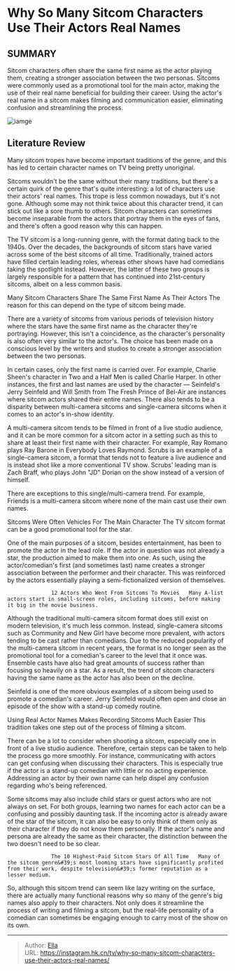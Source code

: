 # Why So Many Sitcom Characters Use Their Actors  Real Names


## SUMMARY 



  Sitcom characters often share the same first name as the actor playing them, creating a stronger association between the two personas.   Sitcoms were commonly used as a promotional tool for the main actor, making the use of their real name beneficial for building their career.   Using the actor&#39;s real name in a sitcom makes filming and communication easier, eliminating confusion and streamlining the process.  

![iamge](https://static1.srcdn.com/wordpress/wp-content/uploads/2024/01/untitled-design-99.jpg)

## Literature Review
Many sitcom tropes have become important traditions of the genre, and this has led to certain character names on TV being pretty unoriginal.




Sitcoms wouldn&#39;t be the same without their many traditions, but there&#39;s a certain quirk of the genre that&#39;s quite interesting: a lot of characters use their actors&#39; real names. This trope is less common nowadays, but it&#39;s not gone. Although some may not think twice about this character trend, it can stick out like a sore thumb to others. Sitcom characters can sometimes become inseparable from the actors that portray them in the eyes of fans, and there&#39;s often a good reason why this can happen.




The TV sitcom is a long-running genre, with the format dating back to the 1940s. Over the decades, the backgrounds of sitcom stars have varied across some of the best sitcoms of all time. Traditionally, trained actors have filled certain leading roles, whereas other shows have had comedians taking the spotlight instead. However, the latter of these two groups is largely responsible for a pattern that has continued into 21st-century sitcoms, albeit on a less common basis.


 Many Sitcom Characters Share The Same First Name As Their Actors 
The reason for this can depend on the type of sitcom being made.
         

There are a variety of sitcoms from various periods of television history where the stars have the same first name as the character they&#39;re portraying. However, this isn&#39;t a coincidence, as the character&#39;s personality is also often very similar to the actor&#39;s. The choice has been made on a conscious level by the writers and studios to create a stronger association between the two personas.




In certain cases, only the first name is carried over. For example, Charlie Sheen&#39;s character in Two and a Half Men is called Charlie Harper. In other instances, the first and last names are used by the character — Seinfeld&#39;s Jerry Seinfeld and Will Smith from The Fresh Prince of Bel-Air are instances where sitcom actors shared their entire names. There also tends to be a disparity between multi-camera sitcoms and single-camera sitcoms when it comes to an actor&#39;s in-show identity.

A multi-camera sitcom tends to be filmed in front of a live studio audience, and it can be more common for a sitcom actor in a setting such as this to share at least their first name with their character. For example, Ray Romano plays Ray Barone in Everybody Loves Raymond. Scrubs is an example of a single-camera sitcom, a format that tends not to feature a live audience and is instead shot like a more conventional TV show. Scrubs&#39; leading man is Zach Braff, who plays John &#34;JD&#34; Dorian on the show instead of a version of himself.






There are exceptions to this single/multi-camera trend. For example, Friends is a multi-camera sitcom where none of the main cast use their own names.






 Sitcoms Were Often Vehicles For The Main Character 
The TV sitcom format can be a good promotional tool for the star.
          

One of the main purposes of a sitcom, besides entertainment, has been to promote the actor in the lead role. If the actor in question was not already a star, the production aimed to make them into one. As such, using the actor/comedian&#39;s first (and sometimes last) name creates a stronger association between the performer and their character. This was reinforced by the actors essentially playing a semi-fictionalized version of themselves.

                  12 Actors Who Went From Sitcoms To Movies   Many A-list actors start in small-screen roles, including sitcoms, before making it big in the movie business.    




Although the traditional multi-camera sitcom format does still exist on modern television, it&#39;s much less common. Instead, single-camera sitcoms such as Community and New Girl have become more prevalent, with actors tending to be cast rather than comedians. Due to the reduced popularity of the multi-camera sitcom in recent years, the format is no longer seen as the promotional tool for a comedian&#39;s career to the level that it once was. Ensemble casts have also had great amounts of success rather than focusing so heavily on a star. As a result, the trend of sitcom characters having the same name as the actor has also been on the decline.



Seinfeld is one of the more obvious examples of a sitcom being used to promote a comedian&#39;s career. Jerry Seinfeld would often open and close an episode of the show with a stand-up comedy routine.






 Using Real Actor Names Makes Recording Sitcoms Much Easier 
This tradition takes one step out of the process of filming a sitcom.
          




There can be a lot to consider when shooting a sitcom, especially one in front of a live studio audience. Therefore, certain steps can be taken to help the process go more smoothly. For instance, communicating with actors can get confusing when discussing their characters. This is especially true if the actor is a stand-up comedian with little or no acting experience. Addressing an actor by their own name can help dispel any confusion regarding who&#39;s being referenced.

Some sitcoms may also include child stars or guest actors who are not always on set. For both groups, learning two names for each actor can be a confusing and possibly daunting task. If the incoming actor is already aware of the star of the sitcom, it can also be easy to only think of them only as their character if they do not know them personally. If the actor&#39;s name and persona are already the same as their character, the distinction between the two doesn&#39;t need to be so clear.

                  The 10 Highest-Paid Sitcom Stars Of All Time   Many of the sitcom genre&#39;s most looming stars have significantly profited from their work, despite television&#39;s former reputation as a lesser medium.    




So, although this sitcom trend can seem like lazy writing on the surface, there are actually many functional reasons why so many of the genre&#39;s big names also apply to their characters. Not only does it streamline the process of writing and filming a sitcom, but the real-life personality of a comedian can sometimes be engaging enough to carry most of the show on its own.



---

> Author: [Ella](https://instagram.hk.cn/)  
> URL: https://instagram.hk.cn/tv/why-so-many-sitcom-characters-use-their-actors-real-names/  

